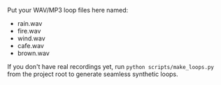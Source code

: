 Put your WAV/MP3 loop files here named:
- rain.wav
- fire.wav
- wind.wav
- cafe.wav
- brown.wav

If you don't have real recordings yet, run `python scripts/make_loops.py`
from the project root to generate seamless synthetic loops.
